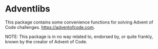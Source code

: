 # Adventlibs

This package contains some convenience functions for solving Advent of Code challenges. https://adventofcode.com.

NOTE: This package is in no way related to, endorsed by, or quite frankly, known by the creator of Advent of Code. 

